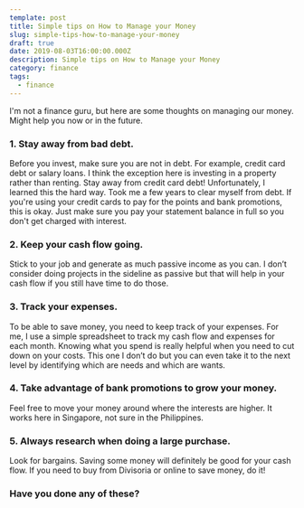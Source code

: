 ```yaml
---
template: post
title: Simple tips on How to Manage your Money
slug: simple-tips-how-to-manage-your-money
draft: true
date: 2019-08-03T16:00:00.000Z
description: Simple tips on How to Manage your Money
category: finance
tags:
  - finance
---
```

I'm not a finance guru, but here are some thoughts on managing our money.  Might help you now or in the future.

### 1. Stay away from bad debt. 
Before you invest, make sure you are not in debt.  For example, credit card debt or salary loans. I think the exception here is investing in a property rather than renting. Stay away from credit card debt! Unfortunately, I learned this the hard way. Took me a few years to clear myself from debt. If you're using your credit cards to pay for the points and bank promotions, this is okay. Just make sure you pay your statement balance in full so you don't get charged with interest.

### 2. Keep your cash flow going. 

Stick to your job and generate as much passive income as you can. I don’t consider doing projects in the sideline as passive but that will help in your cash flow if you still have time to do those.

### 3. Track your expenses.

To be able to save money, you need to keep track of your expenses. For me, I use a simple spreadsheet to track my cash flow and expenses for each month. Knowing what you spend is really helpful when you need to cut down on your costs. This one I don’t do but you can even take it to the next level by identifying which are needs and which are wants.

### 4. Take advantage of bank promotions to grow your money. 
Feel free to move your money around where the interests are higher. It works here in Singapore, not sure in the Philippines.

### 5. Always research when doing a large purchase. 
Look for bargains. Saving some money will definitely be good for your cash flow. If you need to buy from Divisoria or online to save money, do it!

### Have you done any of these?
